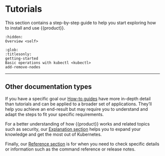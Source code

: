 # Tutorials

This section contains a step-by-step guide to help you start exploring how to
install and use {{product}}.

```{toctree}
:hidden:
Overview <self>
```

```{toctree}
:glob:
:titlesonly:
getting-started
Basic operations with kubectl <kubectl>
add-remove-nodes
```

---

## Other documentation types

If you have a specific goal our [How-to guides] have more in-depth detail than
tutorials and can be applied to a broader set of applications. They’ll help you
achieve an end-result but may require you to understand and adapt the steps to
fit your specific requirements.

For a better understanding of how {{product}} works and related topics
such as security, our [Explanation section] helps you to expand your knowledge
and get the most out of Kubernetes.

Finally, our [Reference section] is for when you need to check specific details
or information such as the command reference or release notes.

<!--LINKS -->
[How-to guides]: ../howto/index
[Explanation section]: ../explanation/index
[Reference section]: ../reference/index
